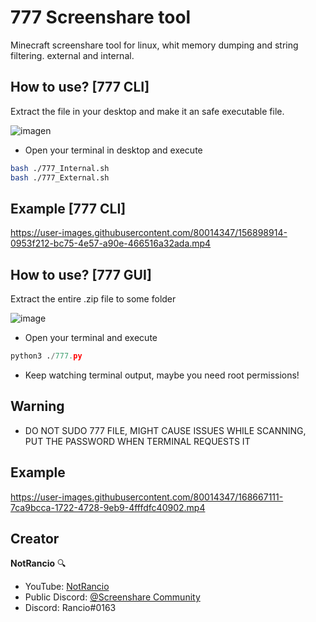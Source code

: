 # 777 Screenshare tool
Minecraft screenshare tool for linux, whit memory dumping and string filtering. external and internal.

## How to use? [777 CLI]

Extract the file in your desktop and make it an safe executable file.

![imagen](https://user-images.githubusercontent.com/80014347/156898952-c35deaea-67a2-4d0d-a8b9-1a2a26580daa.png)

- Open your terminal in desktop and execute 

```sh
bash ./777_Internal.sh
bash ./777_External.sh
```

## Example [777 CLI]

https://user-images.githubusercontent.com/80014347/156898914-0953f212-bc75-4e57-a90e-466516a32ada.mp4

## How to use? [777 GUI]

Extract the entire .zip file to some folder

![image](https://user-images.githubusercontent.com/80014347/168665679-a8ceae7d-d940-4de4-b4cc-3d8afbd8750f.png)


- Open your terminal and execute 

```py
python3 ./777.py
```

- Keep watching terminal output, maybe you need root permissions!

## Warning

- DO NOT SUDO 777 FILE, MIGHT CAUSE ISSUES WHILE SCANNING, PUT THE PASSWORD WHEN TERMINAL REQUESTS IT

## Example

https://user-images.githubusercontent.com/80014347/168667111-7ca9bcca-1722-4728-9eb9-4fffdfc40902.mp4

## Creator

**NotRancio** 🔍
- YouTube: [NotRancio](https://youtube.com/c/NotRancio)
- Public Discord: [@Screenshare Community](https://discord.gg/screenshare)
- Discord: Rancio#0163

